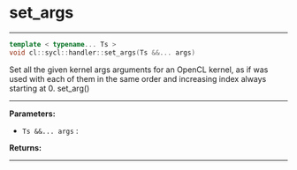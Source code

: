 # set_args

---

```cpp
template < typename... Ts >
void cl::sycl::handler::set_args(Ts &&... args)
```


Set all the given kernel args arguments for an OpenCL kernel, as if  was used with each of them in the same order and increasing index always starting at 0. set_arg()


---
**Parameters:**

 - `Ts &&... args`
: 

**Returns:** 

---
